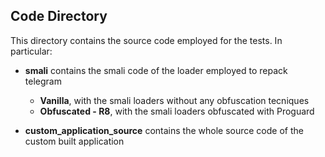 ## Code Directory

This directory contains the source code employed for the tests. In particular:

- **smali** contains the smali code of the loader employed to repack telegram
    
    - **Vanilla**, with the smali loaders without any obfuscation tecniques
    - **Obfuscated - R8**, with the smali loaders obfuscated with Proguard

- **custom_application_source** contains the whole source code of the custom built application